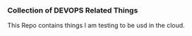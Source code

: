 ### Collection of DEVOPS Related Things

This Repo contains things I am testing to be usd in the cloud.


